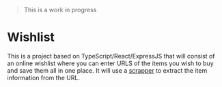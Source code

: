 > This is a work in progress

# Wishlist
This is a project based on TypeScript/React/ExpressJS that will consist of an online wishlist where you can enter URLS of the items you wish to buy and save them all in one place.
It will use a [scrapper](https://github.com/smbea/ecommerce-scrapper) to extract the item information from the URL.
